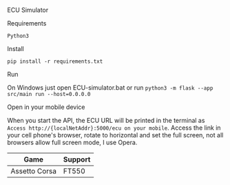 ECU Simulator

Requirements

```
Python3
```

Install

```
pip install -r requirements.txt
```

Run

On Windows just open ECU-simulator.bat or run
`python3 -m flask --app src/main run --host=0.0.0.0`

Open in your mobile device

When you start the API, the ECU URL will be printed in the terminal as `Access http://{localNetAddr}:5000/ecu on your mobile`. Access the link in your cell phone's browser, rotate to horizontal and set the full screen, not all browsers allow full screen mode, I use Opera.


| Game            | Support |
|-----------------|---------|
| Assetto Corsa   | FT550   |
